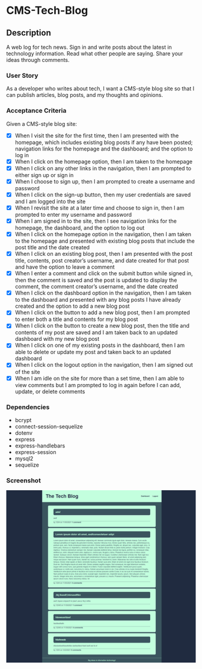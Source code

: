 # CMS-Tech-Blog

## Description

A web log for tech news. Sign in and write posts about the latest in technology information. Read what other people are saying. Share your ideas through comments.

### User Story

As a developer who writes about tech, I want a CMS-style blog site so that I can publish articles, blog posts, and my thoughts and opinions.

### Acceptance Criteria

Given a CMS-style blog site:

- [x] When I visit the site for the first time, then I am presented with the homepage, which includes existing blog posts if any have been posted; navigation links for the homepage and the dashboard; and the option to log in
- [x] When I click on the homepage option, then I am taken to the homepage
- [x] When I click on any other links in the navigation, then I am prompted to either sign up or sign in
- [x] When I choose to sign up, then I am prompted to create a username and password
- [x] When I click on the sign-up button, then my user credentials are saved and I am logged into the site
- [x] When I revisit the site at a later time and choose to sign in, then I am prompted to enter my username and password
- [x] When I am signed in to the site, then I see navigation links for the homepage, the dashboard, and the option to log out
- [x] When I click on the homepage option in the navigation, then I am taken to the homepage and presented with existing blog posts that include the post title and the date created
- [x] When I click on an existing blog post, then I am presented with the post title, contents, post creator’s username, and date created for that post and have the option to leave a comment
- [x] When I enter a comment and click on the submit button while signed in, then the comment is saved and the post is updated to display the comment, the comment creator’s username, and the date created
- [x] When I click on the dashboard option in the navigation, then I am taken to the dashboard and presented with any blog posts I have already created and the option to add a new blog post
- [x] When I click on the button to add a new blog post, then I am prompted to enter both a title and contents for my blog post
- [x] When I click on the button to create a new blog post, then the title and contents of my post are saved and I am taken back to an updated dashboard with my new blog post
- [x] When I click on one of my existing posts in the dashboard, then I am able to delete or update my post and taken back to an updated dashboard
- [x] When I click on the logout option in the navigation, then I am signed out of the site
- [x] When I am idle on the site for more than a set time, then I am able to view comments but I am prompted to log in again before I can add, update, or delete comments

### Dependencies

- bcrypt
- connect-session-sequelize
- dotenv
- express
- express-handlebars
- express-session
- mysql2
- sequelize

### Screenshot

![Screenshot](https://github.com/jamestw13/cms-tech-blog/blob/main/The%20Tech%20Blog.png)
